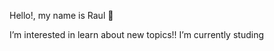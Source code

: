 Hello!, my name is Raul 👋

I’m interested in learn about new topics!!
I’m currently studing


<!---
Rxwll/Rxwll is a ✨ special ✨ repository because its `README.md` (this file) appears on your GitHub profile.
You can click the Preview link to take a look at your changes.
--->
